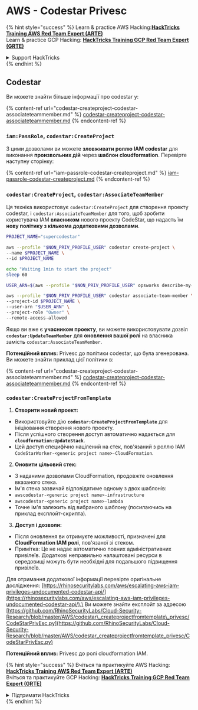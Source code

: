# AWS - Codestar Privesc

{% hint style="success" %}
Learn & practice AWS Hacking:<img src="../../../../.gitbook/assets/image (1) (1) (1).png" alt="" data-size="line">[**HackTricks Training AWS Red Team Expert (ARTE)**](https://training.hacktricks.xyz/courses/arte)<img src="../../../../.gitbook/assets/image (1) (1) (1).png" alt="" data-size="line">\
Learn & practice GCP Hacking: <img src="../../../../.gitbook/assets/image (2).png" alt="" data-size="line">[**HackTricks Training GCP Red Team Expert (GRTE)**<img src="../../../../.gitbook/assets/image (2).png" alt="" data-size="line">](https://training.hacktricks.xyz/courses/grte)

<details>

<summary>Support HackTricks</summary>

* Check the [**subscription plans**](https://github.com/sponsors/carlospolop)!
* **Join the** 💬 [**Discord group**](https://discord.gg/hRep4RUj7f) or the [**telegram group**](https://t.me/peass) or **follow** us on **Twitter** 🐦 [**@hacktricks\_live**](https://twitter.com/hacktricks_live)**.**
* **Share hacking tricks by submitting PRs to the** [**HackTricks**](https://github.com/carlospolop/hacktricks) and [**HackTricks Cloud**](https://github.com/carlospolop/hacktricks-cloud) github repos.

</details>
{% endhint %}

## Codestar

Ви можете знайти більше інформації про codestar у:

{% content-ref url="codestar-createproject-codestar-associateteammember.md" %}
[codestar-createproject-codestar-associateteammember.md](codestar-createproject-codestar-associateteammember.md)
{% endcontent-ref %}

### `iam:PassRole`, `codestar:CreateProject`

З цими дозволами ви можете **зловживати роллю IAM codestar** для виконання **произвольних дій** через **шаблон cloudformation**. Перевірте наступну сторінку:

{% content-ref url="iam-passrole-codestar-createproject.md" %}
[iam-passrole-codestar-createproject.md](iam-passrole-codestar-createproject.md)
{% endcontent-ref %}

### `codestar:CreateProject`, `codestar:AssociateTeamMember`

Ця техніка використовує `codestar:CreateProject` для створення проекту codestar, і `codestar:AssociateTeamMember` для того, щоб зробити користувача IAM **власником** нового проекту CodeStar, що надасть їм **нову політику з кількома додатковими дозволами**.
```bash
PROJECT_NAME="supercodestar"

aws --profile "$NON_PRIV_PROFILE_USER" codestar create-project \
--name $PROJECT_NAME \
--id $PROJECT_NAME

echo "Waiting 1min to start the project"
sleep 60

USER_ARN=$(aws --profile "$NON_PRIV_PROFILE_USER" opsworks describe-my-user-profile | jq .UserProfile.IamUserArn | tr -d '"')

aws --profile "$NON_PRIV_PROFILE_USER" codestar associate-team-member \
--project-id $PROJECT_NAME \
--user-arn "$USER_ARN" \
--project-role "Owner" \
--remote-access-allowed
```
Якщо ви вже є **учасником проекту**, ви можете використовувати дозвіл **`codestar:UpdateTeamMember`** для **оновлення вашої ролі** на власника замість `codestar:AssociateTeamMember`.

**Потенційний вплив:** Privesc до політики codestar, що була згенерована. Ви можете знайти приклад цієї політики в:

{% content-ref url="codestar-createproject-codestar-associateteammember.md" %}
[codestar-createproject-codestar-associateteammember.md](codestar-createproject-codestar-associateteammember.md)
{% endcontent-ref %}

### `codestar:CreateProjectFromTemplate`

1. **Створити новий проект:**
* Використовуйте дію **`codestar:CreateProjectFromTemplate`** для ініціювання створення нового проекту.
* Після успішного створення доступ автоматично надається для **`cloudformation:UpdateStack`**.
* Цей доступ специфічно націлений на стек, пов'язаний з роллю IAM `CodeStarWorker-<generic project name>-CloudFormation`.
2. **Оновити цільовий стек:**
* З наданими дозволами CloudFormation, продовжте оновлення вказаного стека.
* Ім'я стека зазвичай відповідатиме одному з двох шаблонів:
* `awscodestar-<generic project name>-infrastructure`
* `awscodestar-<generic project name>-lambda`
* Точне ім'я залежить від вибраного шаблону (посилаючись на приклад експлойт-скрипта).
3. **Доступ і дозволи:**
* Після оновлення ви отримуєте можливості, призначені для **CloudFormation IAM ролі**, пов'язаної зі стеком.
* Примітка: Це не надає автоматично повних адміністративних привілеїв. Додаткові неправильно налаштовані ресурси в середовищі можуть бути необхідні для подальшого підвищення привілеїв.

Для отримання додаткової інформації перевірте оригінальне дослідження: [https://rhinosecuritylabs.com/aws/escalating-aws-iam-privileges-undocumented-codestar-api/](https://rhinosecuritylabs.com/aws/escalating-aws-iam-privileges-undocumented-codestar-api/).\
Ви можете знайти експлойт за адресою [https://github.com/RhinoSecurityLabs/Cloud-Security-Research/blob/master/AWS/codestar\_createprojectfromtemplate\_privesc/CodeStarPrivEsc.py](https://github.com/RhinoSecurityLabs/Cloud-Security-Research/blob/master/AWS/codestar_createprojectfromtemplate_privesc/CodeStarPrivEsc.py)

**Потенційний вплив:** Privesc до ролі cloudformation IAM.

{% hint style="success" %}
Вчіться та практикуйте AWS Hacking:<img src="../../../../.gitbook/assets/image (1) (1) (1).png" alt="" data-size="line">[**HackTricks Training AWS Red Team Expert (ARTE)**](https://training.hacktricks.xyz/courses/arte)<img src="../../../../.gitbook/assets/image (1) (1) (1).png" alt="" data-size="line">\
Вчіться та практикуйте GCP Hacking: <img src="../../../../.gitbook/assets/image (2).png" alt="" data-size="line">[**HackTricks Training GCP Red Team Expert (GRTE)**<img src="../../../../.gitbook/assets/image (2).png" alt="" data-size="line">](https://training.hacktricks.xyz/courses/grte)

<details>

<summary>Підтримати HackTricks</summary>

* Перевірте [**плани підписки**](https://github.com/sponsors/carlospolop)!
* **Приєднуйтесь до** 💬 [**групи Discord**](https://discord.gg/hRep4RUj7f) або [**групи telegram**](https://t.me/peass) або **слідкуйте** за нами в **Twitter** 🐦 [**@hacktricks\_live**](https://twitter.com/hacktricks_live)**.**
* **Діліться хакерськими трюками, подаючи PR до** [**HackTricks**](https://github.com/carlospolop/hacktricks) та [**HackTricks Cloud**](https://github.com/carlospolop/hacktricks-cloud) репозиторіїв на github.

</details>
{% endhint %}
